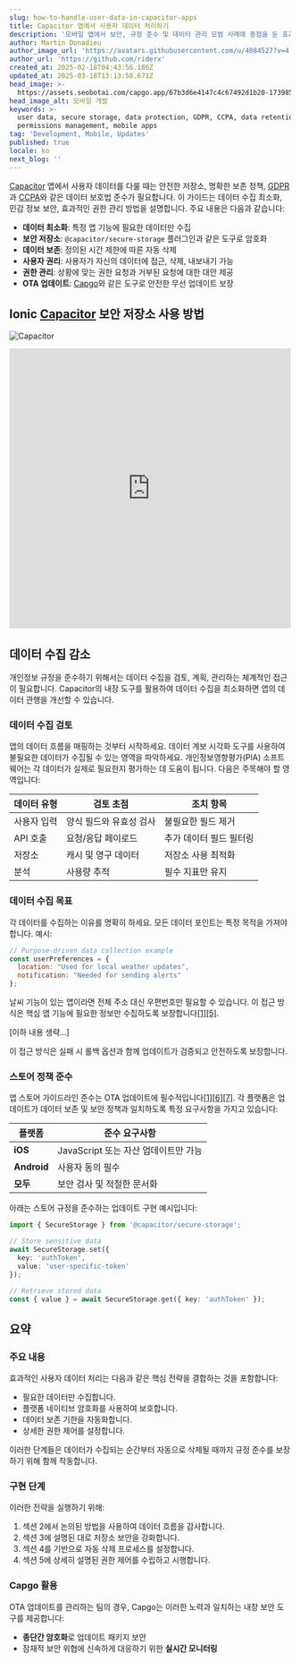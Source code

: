 ```yaml
---
slug: how-to-handle-user-data-in-capacitor-apps
title: Capacitor 앱에서 사용자 데이터 처리하기
description: '모바일 앱에서 보안, 규정 준수 및 데이터 관리 모범 사례에 중점을 둔 효과적인 사용자 데이터 처리 전략을 알아보세요.'
author: Martin Donadieu
author_image_url: 'https://avatars.githubusercontent.com/u/4084527?v=4'
author_url: 'https://github.com/riderx'
created_at: 2025-02-18T04:43:56.186Z
updated_at: 2025-03-18T13:13:58.671Z
head_image: >-
  https://assets.seobotai.com/capgo.app/67b3d6e4147c4c67492d1b20-1739853969789.jpg
head_image_alt: 모바일 개발
keywords: >-
  user data, secure storage, data protection, GDPR, CCPA, data retention,
  permissions management, mobile apps
tag: 'Development, Mobile, Updates'
published: true
locale: ko
next_blog: ''
---
```

[Capacitor](https://capacitorjs.com/) 앱에서 사용자 데이터를 다룰 때는 안전한 저장소, 명확한 보존 정책, [GDPR](https://en.wikipedia.org/wiki/General_Data_Protection_Regulation)과 [CCPA](https://en.wikipedia.org/wiki/California_Consumer_Privacy_Act)와 같은 데이터 보호법 준수가 필요합니다. 이 가이드는 데이터 수집 최소화, 민감 정보 보안, 효과적인 권한 관리 방법을 설명합니다. 주요 내용은 다음과 같습니다:

-   **데이터 최소화**: 특정 앱 기능에 필요한 데이터만 수집
-   **보안 저장소**: `@capacitor/secure-storage` 플러그인과 같은 도구로 암호화
-   **데이터 보존**: 정의된 시간 제한에 따른 자동 삭제
-   **사용자 권리**: 사용자가 자신의 데이터에 접근, 삭제, 내보내기 가능
-   **권한 관리**: 상황에 맞는 권한 요청과 거부된 요청에 대한 대안 제공
-   **OTA 업데이트**: [Capgo](https://capgo.app/)와 같은 도구로 안전한 무선 업데이트 보장

## Ionic [Capacitor](https://capacitorjs.com/) 보안 저장소 사용 방법

![Capacitor](https://mars-images.imgix.net/seobot/screenshots/capacitorjs.com-4c1a6a7e452082d30f5bff9840b00b7d-2025-02-18.jpg?auto=compress)

<iframe src="https://www.youtube.com/embed/VsZECyPIOYY" aria-label="YouTube video player" frameborder="0" allow="accelerometer; autoplay; clipboard-write; encrypted-media; gyroscope; picture-in-picture; web-share" referrerpolicy="strict-origin-when-cross-origin" style="width: 100%; height: 500px;" allowfullscreen></iframe>

## 데이터 수집 감소

개인정보 규정을 준수하기 위해서는 데이터 수집을 검토, 계획, 관리하는 체계적인 접근이 필요합니다. Capacitor의 내장 도구를 활용하여 데이터 수집을 최소화하면 앱의 데이터 관행을 개선할 수 있습니다.

### 데이터 수집 검토

앱의 데이터 흐름을 매핑하는 것부터 시작하세요. 데이터 계보 시각화 도구를 사용하여 불필요한 데이터가 수집될 수 있는 영역을 파악하세요. 개인정보영향평가(PIA) 소프트웨어는 각 데이터가 실제로 필요한지 평가하는 데 도움이 됩니다. 다음은 주목해야 할 영역입니다:

| 데이터 유형 | 검토 초점 | 조치 항목 |
| --- | --- | --- |
| 사용자 입력 | 양식 필드와 유효성 검사 | 불필요한 필드 제거 |
| API 호출 | 요청/응답 페이로드 | 추가 데이터 필드 필터링 |
| 저장소 | 캐시 및 영구 데이터 | 저장소 사용 최적화 |
| 분석 | 사용량 추적 | 필수 지표만 유지 |

### 데이터 수집 목표

각 데이터를 수집하는 이유를 명확히 하세요. 모든 데이터 포인트는 특정 목적을 가져야 합니다. 예시:

```javascript
// Purpose-driven data collection example
const userPreferences = {
  location: "Used for local weather updates",
  notification: "Needed for sending alerts"
};
```

날씨 기능이 있는 앱이라면 전체 주소 대신 우편번호만 필요할 수 있습니다. 이 접근 방식은 핵심 앱 기능에 필요한 정보만 수집하도록 보장합니다[\[1\]](https://capacitorjs.com/docs/guides/storage)[\[5\]](https://usercentrics.com/knowledge-hub/data-minimization/).

[이하 내용 생략...]

이 접근 방식은 실패 시 롤백 옵션과 함께 업데이트가 검증되고 안전하도록 보장합니다.

### 스토어 정책 준수

앱 스토어 가이드라인 준수는 OTA 업데이트에 필수적입니다[\[1\]](https://capacitorjs.com/docs/guides/storage)[\[6\]](https://opentextbc.ca/writingforsuccess/chapter/chapter-7-sources-choosing-the-right-ones/)[\[7\]](https://ionic.io/blog/capacitor-everything-youve-ever-wanted-to-know). 각 플랫폼은 업데이트가 데이터 보존 및 보안 정책과 일치하도록 특정 요구사항을 가지고 있습니다:

| 플랫폼 | 준수 요구사항 |
| --- | --- |
| **iOS** | JavaScript 또는 자산 업데이트만 가능 |
| **Android** | 사용자 동의 필수 |
| **모두** | 보안 검사 및 적절한 문서화 |

아래는 스토어 규정을 준수하는 업데이트 구현 예시입니다:

```typescript
import { SecureStorage } from '@capacitor/secure-storage';

// Store sensitive data
await SecureStorage.set({
  key: 'authToken',
  value: 'user-specific-token'
});

// Retrieve stored data
const { value } = await SecureStorage.get({ key: 'authToken' });
```

## 요약

### 주요 내용

효과적인 사용자 데이터 처리는 다음과 같은 핵심 전략을 결합하는 것을 포함합니다:

-   필요한 데이터만 수집합니다.
-   플랫폼 네이티브 암호화를 사용하여 보호합니다.
-   데이터 보존 기한을 자동화합니다.
-   상세한 권한 제어를 설정합니다.

이러한 단계들은 데이터가 수집되는 순간부터 자동으로 삭제될 때까지 규정 준수를 보장하기 위해 함께 작동합니다.

### 구현 단계

이러한 전략을 실행하기 위해:

1.   섹션 2에서 논의된 방법을 사용하여 데이터 흐름을 감사합니다.
2.   섹션 3에 설명된 대로 저장소 보안을 강화합니다.
3.   섹션 4를 기반으로 자동 삭제 프로세스를 설정합니다.
4.   섹션 5에 상세히 설명된 권한 제어를 수립하고 시행합니다.

### Capgo 활용

OTA 업데이트를 관리하는 팀의 경우, Capgo는 이러한 노력과 일치하는 내장 보안 도구를 제공합니다:

-   **종단간 암호화**로 업데이트 패키지 보안
-   잠재적 보안 위협에 신속하게 대응하기 위한 **실시간 모니터링**
